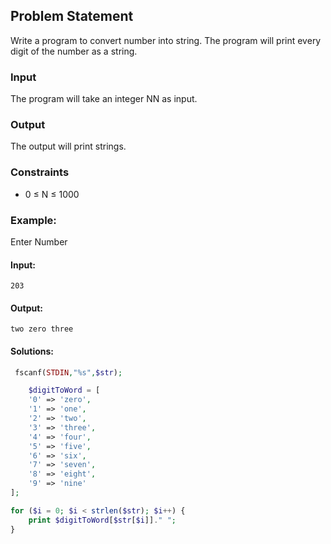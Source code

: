 ## Problem Statement
Write a program to convert number into string. The program will print every digit of the number as a string.
### Input
The program will take an integer NN as input.
### Output
The output will print strings.
### Constraints
- 0 ≤ N ≤ 1000
### Example:
Enter Number
#### Input:

```
203
```

#### Output:

```
two zero three
```


#### Solutions:

```php
 fscanf(STDIN,"%s",$str);

    $digitToWord = [
    '0' => 'zero',
    '1' => 'one',
    '2' => 'two',
    '3' => 'three',
    '4' => 'four',
    '5' => 'five',
    '6' => 'six',
    '7' => 'seven',
    '8' => 'eight',
    '9' => 'nine'
];

for ($i = 0; $i < strlen($str); $i++) {
    print $digitToWord[$str[$i]]." ";
}
```